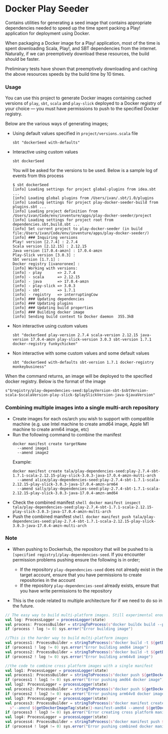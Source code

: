 # Docker Play Seeder

Contains utilities for generating a seed image that contains appropriate dependencies needed to speed up the time
spent packing a Play! application for deployment using Docker.

When packaging a Docker image for a Play! application, most of the time is spent downloading Scala, Play!, and SBT
dependencies from the internet. Naturally, if we can preemptively download these resources, the build should be faster.

Preliminary tests have shown that preemptively downloading and caching the above resources speeds by the build time by
10 times.

### Usage

You can use this project to generate Docker images containing cached versions of `play`, `sbt`, `scala` and `play-slick` 
deployed to a Docker registry of your choice — you must have permissions to push to the specified Docker registry.

Below are the various ways of generating images;

- Using default values specified in `project/versions.scala` file
  
  ``` 
  sbt "dockerSeed with-defaults"
  ```

- Interactive using custom values
  
  ```
  sbt dockerSeed
  ```
  
  You will be asked for the versions to be used. Below is a sample log of events from this process
  
  ``` 
  $ sbt dockerSeed
  [info] Loading settings for project global-plugins from idea.sbt ...
  [info] Loading global plugins from /Users/ivan/.sbt/1.0/plugins
  [info] Loading settings for project play-docker-seeder-build from plugins.sbt ...
  [info] Loading project definition from /Users/ivan/Code/env/inventure/apps/play-docker-seeder/project
  [info] Loading settings for project root from dependencies.sbt,build.sbt ...
  [info] Set current project to play-docker-seeder (in build file:/Users/ivan/Code/env/inventure/apps/play-docker-seeder/)
  [info] ### Inquiring versions
  Play! version [2.7.4] : 2.7.4
  Scala version [2.12.15] : 2.12.15
  Java version [17.0.4-amzn] : 17.0.4-amzn
  Play-Slick version [3.0.3] :
  Sbt version [1.7.1] :
  Docker registry [ivanoronee] :
  [info] Working with versions:
  [info] - play       => 2.7.4
  [info] - scala      => 2.12.15
  [info] - java       => 17.0.4-amzn
  [info] - play-slick => 3.0.3
  [info] - sbt        => 1.7.1
  [info] - registry   => interruptingCow
  [info] ### Updating dependencies
  [info] ### Updating plugins
  [info] ### Updating build properties
  [info] ### Building docker image
  [info] Sending build context to Docker daemon  355.3kB
  ```
  
- Non interactive using custom values
   
  ``` 
  sbt "dockerSeed play-version 2.7.4 scala-version 2.12.15 java-version 17.0.4-amzn play-slick-version 3.0.3 sbt-version 1.7.1 docker-registry funkychicken" 
  ```
  
 - Non interactive with some custom values and some default values
 
   ``` 
   sbt "dockerSeed with-defaults sbt-version 1.7.1 docker-registry monkeybusiness"
   ``` 
   
 When the command returns, an image will be deployed to the specified docker registry. Below is the format of the image
 
 ``` 
 s"$registry/play-dependencies-seed:$playVersion-sbt-$sbtVersion-scala-$scalaVersion-play-slick-$playSlickVersion-java-$javaVersion"
 ```

### Combining multiple images into a single multi-arch repository
- Create images for each os/arch you wish to support with compatible machine
  (e.g. use Intel machine to create amd64 image, Apple M1 machine to create arm64 image, etc)
- Run the following command to combine the manifest
  ```shell
  docker manifest create targetName
    --amend image1
    --amend image2
  ```
  Example:
  ```shell
  docker manifest create tala/play-dependencies-seed:play-2.7.4-sbt-1.7.1-scala-2.12.15-play-slick-3.0.3-java-17.0.4-amzn-multi-arch
    --amend alice/play-dependencies-seed:play-2.7.4-sbt-1.7.1-scala-2.12.15-play-slick-3.0.3-java-17.0.4-amzn-arm64
    --amend sally/play-dependencies-seed:play-2.7.4-sbt-1.7.1-scala-2.12.15-play-slick-3.0.3-java-17.0.4-amzn-amd64
  ```
- Check the combined manifest
  ``shell
  docker manifest inspect tala/play-dependencies-seed:play-2.7.4-sbt-1.7.1-scala-2.12.15-play-slick-3.0.3-java-17.0.4-amzn-multi-arch
  ``
- Push the combined manifest
  ``shell
  docker manifest push tala/play-dependencies-seed:play-2.7.4-sbt-1.7.1-scala-2.12.15-play-slick-3.0.3-java-17.0.4-amzn-multi-arch
  ``

### Note

- When pushing to Dockerhub, the repository that will be pushed to is `[specified registry]/play-dependencies-seed`. If
you encounter permission problems pushing ensure the following is in order;
  - If the repository `play-dependencies-seed` does not already exist in the target account, ensure that you have 
permissions to create repositories in the account 
  - If the repository `play-dependencies-seed` already exists, ensure that you have write permissions to the repository

- This is the code related to multiple architecture for if we need to do so in the future.
```scala
// The easy way to build multi-platform images. Still experimental enough it doesn't seem to work for us
val log: ProcessLogger = processLogger(state)
val process: ProcessBuilder = stringToProcess(s"docker buildx build --platform linux/arm64/v8,linux/amd64 -t ${getDockerImageTag(state)} .")
if (process ! log != 0) sys.error("Error building image")

//This is the harder way to build multi-platform images
val process1: ProcessBuilder = stringToProcess(s"docker build -t ${getDockerImageTag(state)}-manifest-amd64 --build-arg ARCH=amd64/ .")
if (process1 ! log != 0) sys.error("Error building amd64 image")
val process2: ProcessBuilder = stringToProcess(s"docker build -t ${getDockerImageTag(state)}-manifest-arm64v8 --build-arg ARCH=arm64v8/ .")
if (process2 ! log != 0) sys.error("Error building arm64v8 image")

//the code to combine cross platform images with a single manifest
val log1: ProcessLogger = processLogger(state)
val process1: ProcessBuilder = stringToProcess(s"docker push ${getDockerImageTag(state)}-manifest-amd64")
if (process1 ! log1 != 0) sys.error("Error pushing amd64 docker image")
val log2: ProcessLogger = processLogger(state)
val process2: ProcessBuilder = stringToProcess(s"docker push ${getDockerImageTag(state)}-manifest-arm64v8")
if (process2 ! log2 != 0) sys.error("Error pushing arm64v8 docker image")
val log3: ProcessLogger = processLogger(state)
val process3: ProcessBuilder = stringToProcess(s"docker manifest create ${getDockerImageTag(state)}-manifest-combined" +
  s"--amend ${getDockerImageTag(state)}-manifest-amd64 --amend ${getDockerImageTag(state)}-manifest-arm64v8")
if (process3 ! log3 != 0) sys.error("Error creating cross platform manifest")
val log4: ProcessLogger = processLogger(state)
val process4: ProcessBuilder = stringToProcess(s"docker manifest push ${getDockerImageTag(state)}-manifest-combined")
if (process4 ! log4 != 0) sys.error("Error pushing combined docker manifest")
```
